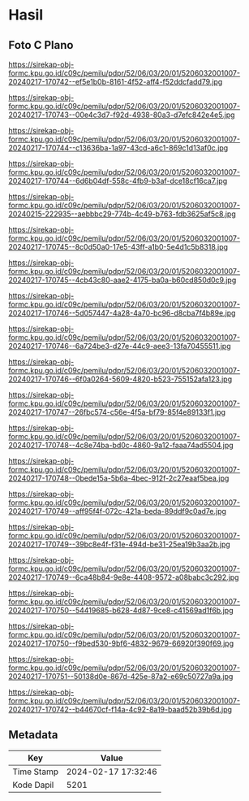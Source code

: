 # Hasil

## Foto C Plano

https://sirekap-obj-formc.kpu.go.id/c09c/pemilu/pdpr/52/06/03/20/01/5206032001007-20240217-170742--ef5e1b0b-8161-4f52-aff4-f52ddcfadd79.jpg

https://sirekap-obj-formc.kpu.go.id/c09c/pemilu/pdpr/52/06/03/20/01/5206032001007-20240217-170743--00e4c3d7-f92d-4938-80a3-d7efc842e4e5.jpg

https://sirekap-obj-formc.kpu.go.id/c09c/pemilu/pdpr/52/06/03/20/01/5206032001007-20240217-170744--c13636ba-1a97-43cd-a6c1-869c1d13af0c.jpg

https://sirekap-obj-formc.kpu.go.id/c09c/pemilu/pdpr/52/06/03/20/01/5206032001007-20240217-170744--6d6b04df-558c-4fb9-b3af-dce18cf16ca7.jpg

https://sirekap-obj-formc.kpu.go.id/c09c/pemilu/pdpr/52/06/03/20/01/5206032001007-20240215-222935--aebbbc29-774b-4c49-b763-fdb3625af5c8.jpg

https://sirekap-obj-formc.kpu.go.id/c09c/pemilu/pdpr/52/06/03/20/01/5206032001007-20240217-170745--8c0d50a0-17e5-43ff-a1b0-5e4d1c5b8318.jpg

https://sirekap-obj-formc.kpu.go.id/c09c/pemilu/pdpr/52/06/03/20/01/5206032001007-20240217-170745--4cb43c80-aae2-4175-ba0a-b60cd850d0c9.jpg

https://sirekap-obj-formc.kpu.go.id/c09c/pemilu/pdpr/52/06/03/20/01/5206032001007-20240217-170746--5d057447-4a28-4a70-bc96-d8cba7f4b89e.jpg

https://sirekap-obj-formc.kpu.go.id/c09c/pemilu/pdpr/52/06/03/20/01/5206032001007-20240217-170746--6a724be3-d27e-44c9-aee3-13fa70455511.jpg

https://sirekap-obj-formc.kpu.go.id/c09c/pemilu/pdpr/52/06/03/20/01/5206032001007-20240217-170746--6f0a0264-5609-4820-b523-755152afa123.jpg

https://sirekap-obj-formc.kpu.go.id/c09c/pemilu/pdpr/52/06/03/20/01/5206032001007-20240217-170747--26fbc574-c56e-4f5a-bf79-85f4e89133f1.jpg

https://sirekap-obj-formc.kpu.go.id/c09c/pemilu/pdpr/52/06/03/20/01/5206032001007-20240217-170748--4c8e74ba-bd0c-4860-9a12-faaa74ad5504.jpg

https://sirekap-obj-formc.kpu.go.id/c09c/pemilu/pdpr/52/06/03/20/01/5206032001007-20240217-170748--0bede15a-5b6a-4bec-912f-2c27eaaf5bea.jpg

https://sirekap-obj-formc.kpu.go.id/c09c/pemilu/pdpr/52/06/03/20/01/5206032001007-20240217-170749--aff95f4f-072c-421a-beda-89ddf9c0ad7e.jpg

https://sirekap-obj-formc.kpu.go.id/c09c/pemilu/pdpr/52/06/03/20/01/5206032001007-20240217-170749--39bc8e4f-f31e-494d-be31-25ea19b3aa2b.jpg

https://sirekap-obj-formc.kpu.go.id/c09c/pemilu/pdpr/52/06/03/20/01/5206032001007-20240217-170749--6ca48b84-9e8e-4408-9572-a08babc3c292.jpg

https://sirekap-obj-formc.kpu.go.id/c09c/pemilu/pdpr/52/06/03/20/01/5206032001007-20240217-170750--54419685-b628-4d87-9ce8-c41569ad1f6b.jpg

https://sirekap-obj-formc.kpu.go.id/c09c/pemilu/pdpr/52/06/03/20/01/5206032001007-20240217-170750--f9bed530-9bf6-4832-9679-66920f390f69.jpg

https://sirekap-obj-formc.kpu.go.id/c09c/pemilu/pdpr/52/06/03/20/01/5206032001007-20240217-170751--50138d0e-867d-425e-87a2-e69c50727a9a.jpg

https://sirekap-obj-formc.kpu.go.id/c09c/pemilu/pdpr/52/06/03/20/01/5206032001007-20240217-170742--b44670cf-f14a-4c92-8a19-baad52b39b6d.jpg


## Metadata

| Key        | Value               |
| ---------- | ------------------- |
| Time Stamp | 2024-02-17 17:32:46 |
| Kode Dapil | 5201                |



